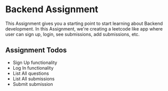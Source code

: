 # Backend Assignment

This Assignment gives you a starting point to start learning about Backend development. In this Assignment, we're creating a leetcode like app where user can sign up, login, see submissions, add submissions, etc.

## Assignment Todos

- Sign Up functionality
- Log In functionality
- List All questions
- List All submissions
- Submit submission

